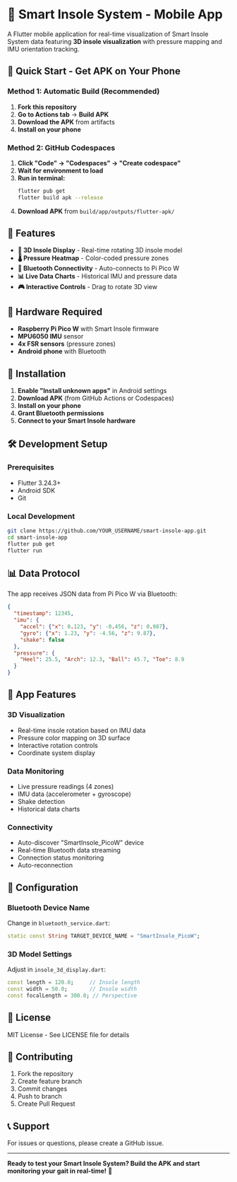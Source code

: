 # 🦶 Smart Insole System - Mobile App

A Flutter mobile application for real-time visualization of Smart Insole System data featuring **3D insole visualization** with pressure mapping and IMU orientation tracking.

## 📱 Quick Start - Get APK on Your Phone

### **Method 1: Automatic Build (Recommended)**
1. **Fork this repository**
2. **Go to Actions tab** → **Build APK**
3. **Download the APK** from artifacts
4. **Install on your phone**

### **Method 2: GitHub Codespaces**
1. **Click "Code" → "Codespaces" → "Create codespace"**
2. **Wait for environment to load**
3. **Run in terminal:**
   ```bash
   flutter pub get
   flutter build apk --release
   ```
4. **Download APK** from `build/app/outputs/flutter-apk/`

## 🚀 Features

- **🦶 3D Insole Display** - Real-time rotating 3D insole model
- **🌡️ Pressure Heatmap** - Color-coded pressure zones
- **🔗 Bluetooth Connectivity** - Auto-connects to Pi Pico W
- **📊 Live Data Charts** - Historical IMU and pressure data
- **🎮 Interactive Controls** - Drag to rotate 3D view

## 🔌 Hardware Required

- **Raspberry Pi Pico W** with Smart Insole firmware
- **MPU6050 IMU** sensor
- **4x FSR sensors** (pressure zones)
- **Android phone** with Bluetooth

## 📱 Installation

1. **Enable "Install unknown apps"** in Android settings
2. **Download APK** (from GitHub Actions or Codespaces)
3. **Install on your phone**
4. **Grant Bluetooth permissions**
5. **Connect to your Smart Insole hardware**

## 🛠️ Development Setup

### Prerequisites
- Flutter 3.24.3+
- Android SDK
- Git

### Local Development
```bash
git clone https://github.com/YOUR_USERNAME/smart-insole-app.git
cd smart-insole-app
flutter pub get
flutter run
```

## 📊 Data Protocol

The app receives JSON data from Pi Pico W via Bluetooth:

```json
{
  "timestamp": 12345,
  "imu": {
    "accel": {"x": 0.123, "y": -0.456, "z": 0.987},
    "gyro": {"x": 1.23, "y": -4.56, "z": 9.87},
    "shake": false
  },
  "pressure": {
    "Heel": 25.5, "Arch": 12.3, "Ball": 45.7, "Toe": 8.9
  }
}
```

## 🎯 App Features

### 3D Visualization
- Real-time insole rotation based on IMU data
- Pressure color mapping on 3D surface
- Interactive rotation controls
- Coordinate system display

### Data Monitoring
- Live pressure readings (4 zones)
- IMU data (accelerometer + gyroscope) 
- Shake detection
- Historical data charts

### Connectivity
- Auto-discover "SmartInsole_PicoW" device
- Real-time Bluetooth data streaming
- Connection status monitoring
- Auto-reconnection

## 🔧 Configuration

### Bluetooth Device Name
Change in `bluetooth_service.dart`:
```dart
static const String TARGET_DEVICE_NAME = "SmartInsole_PicoW";
```

### 3D Model Settings
Adjust in `insole_3d_display.dart`:
```dart
const length = 120.0;     // Insole length
const width = 50.0;       // Insole width
const focalLength = 300.0; // Perspective
```

## 📄 License

MIT License - See LICENSE file for details

## 🤝 Contributing

1. Fork the repository
2. Create feature branch
3. Commit changes
4. Push to branch
5. Create Pull Request

## 📞 Support

For issues or questions, please create a GitHub issue.

---

**Ready to test your Smart Insole System? Build the APK and start monitoring your gait in real-time!** 🚀
